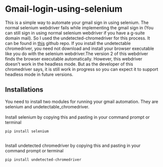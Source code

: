 # Gmail-login-using-selenium

This is a simple way to automate your gmail sign in using selenium. The normal selenium webdriver fails while implementing the gmail sign in (You can still sign in using normal selenium webdriver if you have a g-suite domain mail). So I used the undetected-chromedriver for this process. It can be found in <a href="https://github.com/ultrafunkamsterdam/undetected-chromedriver" target="blank">this</a> github repo. If you install the undetectable chromedriver, you need not download and install your browser executable like you do with the selenium webdriver.The version 2 of this webdriver finds the browser executable automatically. However, this webdriver doesn't work in the headless mode. But as the developer of this chromedriver says, it is still work in progress so you can expect it to support headless mode in future versions.

## Installations ##
You need to install two modules for running your gmail automation. They are selenium and undetectable_chromedriver.<br><br>
Install selenium by copying this and pasting in your command prompt or terminal<br>
```
pip install selenium
```
<br>
Install undetected chromedriver by copying this and pasting in your command prompt or terminal<br>

```
pip install undetected-chromedriver
```
<br>
